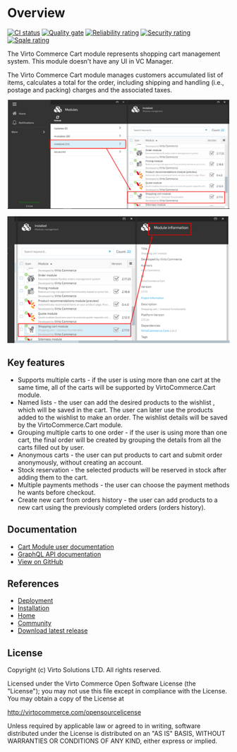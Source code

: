 # Overview

[![CI status](https://github.com/VirtoCommerce/vc-module-cart/workflows/Module%20CI/badge.svg?branch=dev)](https://github.com/VirtoCommerce/vc-module-cart/actions?query=workflow%3A"Module+CI") [![Quality gate](https://sonarcloud.io/api/project_badges/measure?project=VirtoCommerce_vc-module-cart&metric=alert_status&branch=dev)](https://sonarcloud.io/dashboard?id=VirtoCommerce_vc-module-cart) [![Reliability rating](https://sonarcloud.io/api/project_badges/measure?project=VirtoCommerce_vc-module-cart&metric=reliability_rating&branch=dev)](https://sonarcloud.io/dashboard?id=VirtoCommerce_vc-module-cart) [![Security rating](https://sonarcloud.io/api/project_badges/measure?project=VirtoCommerce_vc-module-cart&metric=security_rating&branch=dev)](https://sonarcloud.io/dashboard?id=VirtoCommerce_vc-module-cart) [![Sqale rating](https://sonarcloud.io/api/project_badges/measure?project=VirtoCommerce_vc-module-cart&metric=sqale_rating&branch=dev)](https://sonarcloud.io/dashboard?id=VirtoCommerce_vc-module-cart)

The Virto Commerce Cart module represents shopping cart management system. This module doesn't have any UI in VC Manager.

The Virto Commerce Cart module manages customers accumulated list of items, calculates a total for the order, including shipping and handling (i.e., postage and packing) charges and the associated taxes.

![Cart Module](docs/media/screen-cart-module.png)

![Cart Module Info](docs/media/screen-cart-module-info.png)

## Key features

* Supports multiple carts - if the user is using more than one cart at the same time, all of the carts will be supported by VirtoCommerce.Cart module.
* Named lists - the user can add the desired products to the  wishlist , which will be saved in the cart. The user can later use the products added to the wishlist to make an order. The wishlist details will be saved by the VirtoCommerce.Cart module.
* Grouping multiple carts to one order - if the user is using more than one cart, the final order will be created by grouping the details from all the carts filled out by user.
* Anonymous carts - the user can put products to cart and submit order anonymously, without creating an account.
* Stock reservation - the selected products will be reserved in stock after adding them to the cart.
* Multiple payments methods - the user can choose the payment methods he wants before checkout.
* Create new cart from orders history - the user can add products to a new cart using the previously completed orders (orders history).

## Documentation

* [Cart Module user documentation](https://docs.virtocommerce.org/platform/user-guide/cart/overview/)
* [GraphQL API documentation](https://docs.virtocommerce.org/platform/developer-guide/GraphQL-Storefront-API-Reference-xAPI/Cart/overview/)
* [View on GitHub](https://github.com/VirtoCommerce/vc-module-cart/)

## References

* [Deployment](https://docs.virtocommerce.org/platform/developer-guide/Tutorials-and-How-tos/Tutorials/deploy-module-from-source-code/)
* [Installation](https://docs.virtocommerce.org/platform/user-guide/modules-installation/)
* [Home](https://virtocommerce.com)
* [Community](https://www.virtocommerce.org)
* [Download latest release](https://github.com/VirtoCommerce/vc-module-cart/releases/latest)

## License

Copyright (c) Virto Solutions LTD.  All rights reserved.

Licensed under the Virto Commerce Open Software License (the "License"); you
may not use this file except in compliance with the License. You may
obtain a copy of the License at

http://virtocommerce.com/opensourcelicense

Unless required by applicable law or agreed to in writing, software
distributed under the License is distributed on an "AS IS" BASIS,
WITHOUT WARRANTIES OR CONDITIONS OF ANY KIND, either express or
implied.
